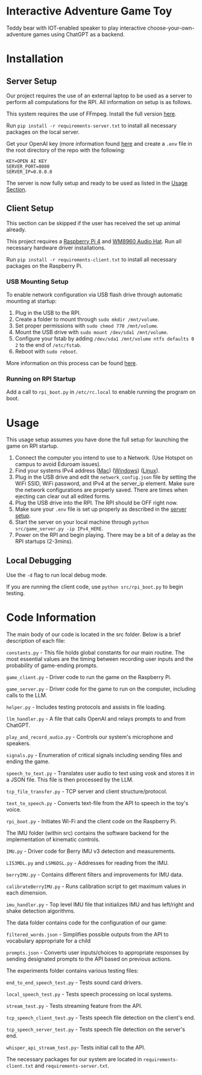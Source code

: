 
# Interactive Adventure Game Toy

Teddy bear with IOT-enabled speaker to play interactive choose-your-own-adventure games using ChatGPT as a backend.

# Installation

## Server Setup

Our project requires the use of an external laptop to be used as a server to perform all computations for the RPI. All information on setup is as follows.

This system requires the use of FFmpeg. Install the full version [here](https://ffmpeg.org/download.html).

Run ```pip install -r requirements-server.txt``` to install all necessary packages on the local server.

Get your OpenAI key (more information found [here](https://platform.openai.com/api-keys) and create a ```.env``` file in the root directory of the repo with the following:
```
KEY=OPEN AI KEY
SERVER_PORT=8080
SERVER_IP=0.0.0.0
```

The server is now fully setup and ready to be used as listed in the [Usage Section](#usage).

## Client Setup

This section can be skipped if the user has received the set up animal already.

This project requires a [Raspberry Pi 4](https://www.raspberrypi.com/products/raspberry-pi-4-model-b/) and [WM8960 Audio Hat](https://www.waveshare.com/wm8960-audio-hat.htm). Run all necessary hardware driver installations.

Run ```pip install -r requirements-client.txt``` to install all necessary packages on the Raspberry Pi.

### USB Mounting Setup
To enable network configuration via USB flash drive through automatic mounting at startup:
1. Plug in the USB to the RPI.
2. Create a folder to mount through ```sudo mkdir /mnt/volume```.
3. Set proper permissions with ```sudo chmod 770 /mnt/volume```.
4. Mount the USB drive with ```sudo mount /dev/sda1 /mnt/volume```.
5. Configure your fstab by adding ```/dev/sda1 /mnt/volume ntfs defaults 0 2``` to the end of ```/etc/fstab```.
6. Reboot with ```sudo reboot```.

More information on this process can be found [here](https://gist.github.com/etes/aa76a6e9c80579872e5f).

### Running on RPI Startup

Add a call to ```rpi_boot.py``` in ```/etc/rc.local``` to enable running the program on boot.

# Usage

This usage setup assumes you have done the full setup for launching the game on RPI startup.

1. Connect the computer you intend to use to a Network. (Use Hotspot on campus to avoid Eduroam issues).
2. Find your systems IPv4 address ([Mac](https://www.security.org/vpn/find-mac-ip-address/)) ([Windows](https://support.microsoft.com/en-us/windows/find-your-ip-address-in-windows-f21a9bbc-c582-55cd-35e0-73431160a1b9)) ([Linux](https://phoenixnap.com/kb/how-to-find-ip-address-linux)).
3. Plug in the USB drive and edit the ```network_config.json``` file by setting the WiFi SSID, WiFi password, and IPv4 at the server_ip element. Make sure the network configurations are properly saved. There are times when ejecting can clear out all edited forms.
4. Plug the USB drive into the RPI. The RPI should be OFF right now.
5. Make sure your ```.env``` file is set up properly as described in the [server setup](#server-setup).
6. Start the server on your local machine through ```python src/game_server.py -ip IPv4_HERE```.
7. Power on the RPI and begin playing. There may be a bit of a delay as the RPI startups (2-3mins).

## Local Debugging

Use the ```-d``` flag to run local debug mode.

If you are running the client code, use ```python src/rpi_boot.py``` to begin testing.


# Code Information

The main body of our code is located in the src folder. Below is a brief description of each file:

```constants.py``` - This file holds global constants for our main routine. The most essential values are the timing between recording user inputs and the probability of game-ending prompts. 

```game_client.py``` -
  Driver code to run the game on the Raspberry Pi. 

```game_server.py``` -
   Driver code for the game to run on the computer, including calls to the LLM.

```helper.py``` -
  Includes testing protocols and assists in file loading.

```llm_handler.py``` -
  A file that calls OpenAI and relays prompts to and from ChatGPT.

```play_and_record_audio.py``` -
  Controls our system's microphone and speakers. 

```signals.py``` -
  Enumeration of critical signals including sending files and ending the game.

```speech_to_text.py``` -
  Translates user audio to text using vosk and stores it in a JSON file. This file is then processed by the LLM.

  ```tcp_file_transfer.py``` -
  TCP server and client structure/protocol. 

  ```text_to_speech.py``` -
  Converts text-file from the API to speech in the toy's voice.

  ```rpi_boot.py``` -
  Initiates Wi-Fi and the client code on the Raspberry Pi.

The IMU folder (within src) contains the software backend for the implementation of kinematic controls.

  ```IMU.py``` - 
  Driver code for Berry IMU v3 detection and measurements.

  ```LIS3MDL.py``` and ```LSM6DSL.py``` - 
  Addresses for reading from the IMU.

  ```berryIMU.py``` - 
  Contains different filters and improvements for IMU data.

  ```calibrateBerryIMU.py``` - 
  Runs calibration script to get maximum values in each dimension.

  ```imu_handler.py``` - 
  Top level IMU file that initializes IMU and has left/right and shake detection algorithms.

The data folder contains code for the configuration of our game:

```filtered_words.json``` -
Simplifies possible outputs from the API to vocabulary appropriate for a child

```prompts.json``` -
Converts user inputs/choices to appropriate responses by sending designated prompts to the API based on previous actions. 

The experiments folder contains various testing files:

```end_to_end_speech_test.py``` - 
Tests sound card drivers.

```local_speech_test.py``` -
Tests speech processing on local systems. 

```stream_test.py``` -
Tests streaming feature from the API.

```tcp_speech_client_test.py``` -
Tests speech file detection on the client's end.

```tcp_speech_server_test.py``` -
Tests speech file detection on the server's end.

```whisper_api_stream_test.py```-
Tests initial call to the API.


The necessary packages for our system are located in ```requirements-client.txt``` and ```requirements-server.txt```.


  
  



  


  
  

